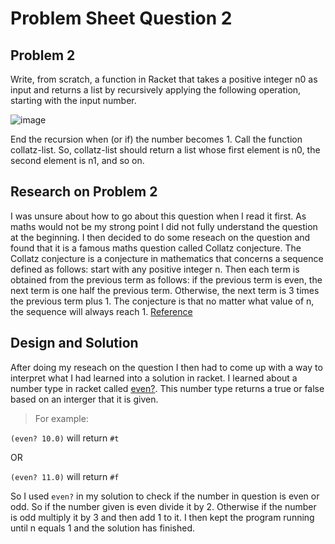 # **Problem Sheet Question 2**

## Problem 2
Write, from scratch, a function in Racket that takes a positive integer n0 as input and returns a list by recursively applying the following operation, starting with the input number.

![image](https://user-images.githubusercontent.com/14197773/35945378-ed90a048-0c57-11e8-874d-b757576ba1a6.png)

End the recursion when (or if) the number becomes 1. Call the function collatz-list.
So, collatz-list should return a list whose first element is n0, the second element
is n1, and so on.

## Research on Problem 2
I was unsure about how to go about this question when I read it first. As maths would not be my strong point I did not fully understand the question at the beginning. I then decided to do some reseach on the question and found that it is a famous maths question called Collatz conjecture. The Collatz conjecture is a conjecture in mathematics that concerns a sequence defined as follows: start with any positive integer n. Then each term is obtained from the previous term as follows: if the previous term is even, the next term is one half the previous term. Otherwise, the next term is 3 times the previous term plus 1. The conjecture is that no matter what value of n, the sequence will always reach 1. [Reference](https://en.wikipedia.org/wiki/Collatz_conjecture)

## Design and Solution
After doing my reseach on the question I then had to come up with a way to interpret what I had learned into a solution in racket. I learned about a number type in racket called [even?](https://docs.racket-lang.org/reference/number-types.html). This number type returns a true or false based on an interger that it is given.
> For example:

```(even? 10.0)```
will return
```#t```

OR

```(even? 11.0)```
will return
```#f```

So I used ```even?``` in my solution to check if the number in question is even or odd. So if the number given is even divide it by 2. Otherwise if the number is odd multiply it by 3 and then add 1 to it. I then kept the program running until n equals 1 and the solution has finished.